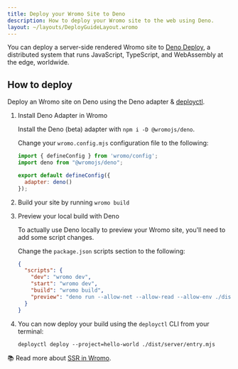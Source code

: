 ```yaml
---
title: Deploy your Wromo Site to Deno
description: How to deploy your Wromo site to the web using Deno.
layout: ~/layouts/DeployGuideLayout.wromo
---
```


You can deploy a server-side rendered Wromo site to [Deno Deploy](https://deno.com/deploy), a distributed system that runs JavaScript, TypeScript, and WebAssembly at the edge, worldwide.

## How to deploy

Deploy an Wromo site on Deno using the Deno adapter & [deployctl](https://github.com/denoland/deployctl).

1. Install Deno Adapter in Wromo

    Install the Deno (beta) adapter with `npm i -D @wromojs/deno`.

    Change your `wromo.config.mjs` configuration file to the following:

    ```js
    import { defineConfig } from 'wromo/config';
    import deno from "@wromojs/deno";

    export default defineConfig({
      adapter: deno()
    });
    ```

2. Build your site by running `wromo build`

3. Preview your local build with Deno

    To actually use Deno locally to preview your Wromo site, you'll need to add some script changes.

    Change the `package.json` scripts section to the following:

    ```json
    {
      "scripts": {
        "dev": "wromo dev",
        "start": "wromo dev",
        "build": "wromo build",
        "preview": "deno run --allow-net --allow-read --allow-env ./dist/server/entry.mjs"
      }
    }
    ```

4. You can now deploy your build using the `deployctl` CLI from your terminal:

    ```shell
    deployctl deploy --project=hello-world ./dist/server/entry.mjs
    ```
📚 Read more about [SSR in Wromo](/en/guides/server-side-rendering/).
